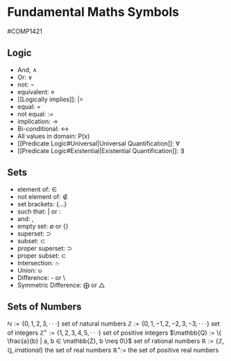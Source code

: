 # Fundamental Maths Symbols
#COMP1421 
## Logic
- And, $\wedge$
- Or: $\vee$
- not: ¬
- equivalent: $\equiv$
- [[Logically implies]]: |=
- equal: =
- not equal: :=
- implication: $\rightarrow$
- Bi-conditional: $\leftrightarrow$
- All values in domain: P(x)
- [[Predicate Logic#Universal|Universal Quantification]]: ∀
- [[Predicate Logic#Existential|Existential Quantification]]: ∃
## Sets
- element of: $\in$
- not element of: $\notin$
- set brackets: {...}
- such that: |  or :
- and: ,
- empty set: $\emptyset$ or {}
- superset: $\supset$
- subset: $\subset$
- proper superset: $\supset$
- proper subset: $\subset$
- Intersection: $\cap$
- Union: $\cup$
- Difference: - or \
- Symmetric Difference: $\bigoplus$ or $\triangle$
## Sets of Numbers
$\mathbb{N} := \{0, 1, 2, 3, · · · \}$ set of natural numbers
$\mathbb{Z} := \{0, 1, −1, 2, −2, 3, −3, · · · \}$ set of integers
$\mathbb{Z}^+ := \{1, 2, 3, 4, 5, · · · \}$ set of positive integers
$\mathbb{Q} := \{ \frac{a}{b} | a, b ∈ \mathbb{Z}, b \neq 0\}$ set of rational numbers
$\mathbb{R} :=\{ \mathbb{Z}, \mathbb{Q}, irrational\}$ the set of real numbers
$\mathbb{R}^+ :=$ the set of positive real numbers
